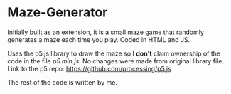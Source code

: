 # Maze-Generator
Initially built as an extension, it is a small maze game that randomly generates a maze each time you play.
Coded in HTML and JS.

Uses the p5.js library to draw the maze so I **don't** claim ownership of the code in the file *p5.min.js*.  No changes were made from original library file. Link to the p5 repo: https://github.com/processing/p5.js

The rest of the code is written by me.
